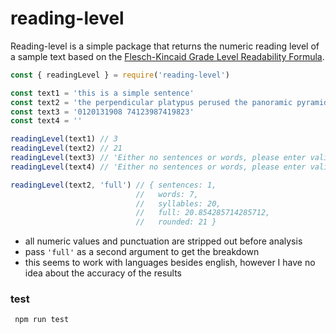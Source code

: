 # reading-level

Reading-level is a simple package that returns the numeric reading level of a sample text based on the [Flesch-Kincaid Grade Level Readability Formula](https://en.wikipedia.org/wiki/Flesch%E2%80%93Kincaid_readability_tests). 

```js
const { readingLevel } = require('reading-level')

const text1 = 'this is a simple sentence'
const text2 = 'the perpendicular platypus perused the panoramic pyramid'
const text3 = '0120131908 74123987419823'
const text4 = ''

readingLevel(text1) // 3 
readingLevel(text2) // 21
readingLevel(text3) // 'Either no sentences or words, please enter valid text'
readingLevel(text4) // 'Either no sentences or words, please enter valid text'

readingLevel(text2, 'full') // { sentences: 1,
                            //   words: 7,
                            //   syllables: 20,
                            //   full: 20.854285714285712,
                            //   rounded: 21 }

```


- all numeric values and punctuation are stripped out before analysis
- pass `'full'` as a second argument to get the breakdown
- this seems to work with languages besides english, however I have no idea about the accuracy of the results

### test

``` npm run test```